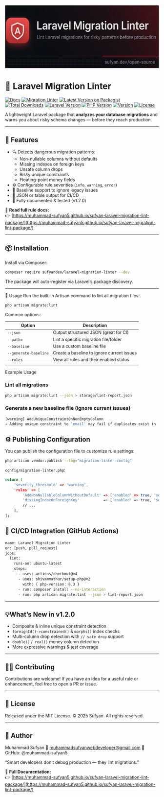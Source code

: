 <p>
  <img src="assets/preview.png" alt="Laravel Migration Linter report" width="900">
</p>

# 🧩 Laravel Migration Linter  
[![Docs](https://img.shields.io/badge/docs-online-brightgreen?style=flat-square)](https://muhammad-sufyan5.github.io/sufyan-laravel-migration-lint-package/)
[![Migration Linter](https://github.com/muhammad-sufyan5/sufyan-laravel-migration-lint-package/actions/workflows/migration-linter.yml/badge.svg)](https://github.com/muhammad-sufyan5/sufyan-laravel-migration-lint-package/actions)
[![Latest Version on Packagist](https://img.shields.io/packagist/v/sufyandev/laravel-migration-linter.svg?style=flat-square)](https://packagist.org/packages/sufyandev/laravel-migration-linter)
[![Total Downloads](https://img.shields.io/packagist/dt/sufyandev/laravel-migration-linter.svg?style=flat-square)](https://packagist.org/packages/sufyandev/laravel-migration-linter)
[![Laravel Version](https://img.shields.io/badge/Laravel-10%2B-orange?style=flat-square)](#)
[![PHP Version](https://img.shields.io/badge/PHP-8.2%2B-blue?style=flat-square)](#)
[![Version](https://img.shields.io/badge/version-v1.2.0-green?style=flat-square)](#)
[![License](https://img.shields.io/badge/license-MIT-green.svg?style=flat-square)](LICENSE)

A lightweight Laravel package that **analyzes your database migrations** and warns you about risky schema changes — before they reach production.  

---

## 🚀 Features
- 🔍 Detects dangerous migration patterns:
  - Non-nullable columns without defaults  
  - Missing indexes on foreign keys  
  - Unsafe column drops  
  - Risky unique constraints  
  - Floating-point money fields
- ⚙️ Configurable rule severities (`info`, `warning`, `error`)
- 🧠 Baseline support to ignore legacy issues
- 🧾 JSON or table output for CI/CD
- 🧩 Fully documented & tested (v1.2.0)

📘 **Read full rule docs:**  
👉 [https://muhammad-sufyan5.github.io/sufyan-laravel-migration-lint-package/](https://muhammad-sufyan5.github.io/sufyan-laravel-migration-lint-package/)

---

## 📦 Installation
Install via Composer:  
```bash
composer require sufyandev/laravel-migration-linter --dev
```
The package will auto-register via Laravel’s package discovery.

---

🧩 Usage
Run the built-in Artisan command to lint all migration files:

```bash
php artisan migrate:lint
```
Common options:

| Option                | Description                                |
| --------------------- | ------------------------------------------ |
| `--json`              | Output structured JSON (great for CI)      |
| `--path=`             | Lint a specific migration file/folder      |
| `--baseline`          | Use a custom baseline file                 |
| `--generate-baseline` | Create a baseline to ignore current issues |
| `--rules`             | View all rules and their enabled status    |
                                                    |


Example Usage

### Lint all migrations
```bash
php artisan migrate:lint --json > storage/lint-report.json
```
### Generate a new baseline file (ignore current issues)
```bash
[warning] AddUniqueConstraintOnNonEmptyColumn
→ Adding unique constraint to 'email' may fail if duplicates exist in 'users'.

```

## ⚙️ Publishing Configuration

You can publish the configuration file to customize rule settings:

```bash
php artisan vendor:publish --tag="migration-linter-config"
```
`config/migration-linter.php`:

```bash
return [
    'severity_threshold' => 'warning',
    'rules' => [
        'AddNonNullableColumnWithoutDefault' => ['enabled' => true, 'severity' => 'warning'],
        'MissingIndexOnForeignKey'           => ['enabled' => true, 'severity' => 'warning'],
        // ...
    ],
];

```
## 🧾 CI/CD Integration (GitHub Actions)
```bash
name: Laravel Migration Linter
on: [push, pull_request]
jobs:
  lint:
    runs-on: ubuntu-latest
    steps:
      - uses: actions/checkout@v4
      - uses: shivammathur/setup-php@v2
        with: { php-version: 8.3 }
      - run: composer install --no-interaction
      - run: php artisan migrate:lint --json > lint-report.json

```
---

## 💡What’s New in v1.2.0

- Composite & inline unique constraint detection
- `foreignId()->constrained()` & `morphs()` index checks
- Multi-column drop detection with `// safe drop` support
- `double()` /` real()` money column detection
- More expressive warnings & test coverage

---

## 🧑‍💻 Contributing
Contributions are welcome!
If you have an idea for a useful rule or enhancement, feel free to open a PR or issue.

---

## 🧾 License
Released under the MIT License.
© 2025 Sufyan. All rights reserved.

---

## 🧠 Author
Muhammad Sufyan
📧 muhammadsufyanwebdeveloper@gmail.com
🐙 GitHub: @muhammad-sufyan5

“Smart developers don’t debug production — they lint migrations.”

📘 **Full Documentation:**  
👉 [https://muhammad-sufyan5.github.io/sufyan-laravel-migration-lint-package/](https://muhammad-sufyan5.github.io/sufyan-laravel-migration-lint-package/)
